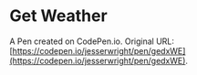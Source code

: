 # Get Weather

A Pen created on CodePen.io. Original URL: [https://codepen.io/jesserwright/pen/gedxWE](https://codepen.io/jesserwright/pen/gedxWE).

